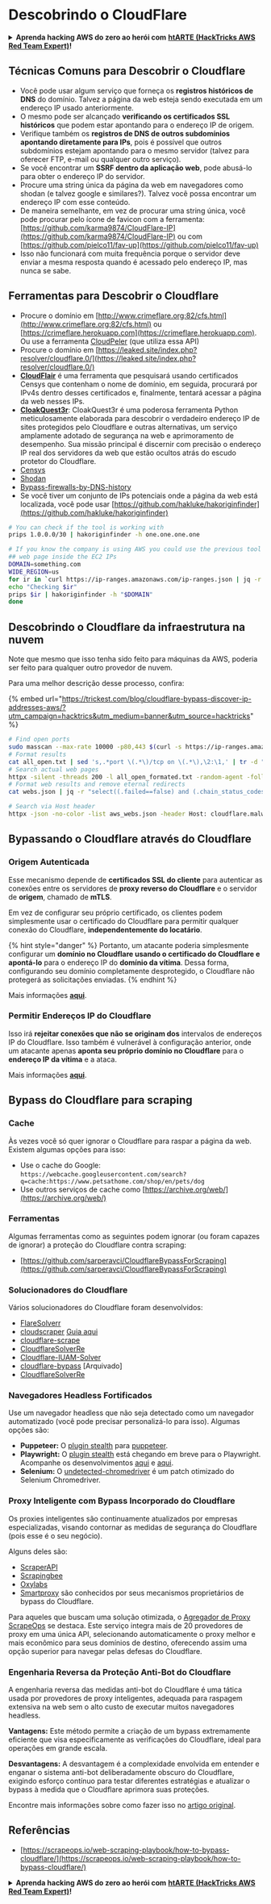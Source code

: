 # Descobrindo o CloudFlare

<details>

<summary><strong>Aprenda hacking AWS do zero ao herói com</strong> <a href="https://training.hacktricks.xyz/courses/arte"><strong>htARTE (HackTricks AWS Red Team Expert)</strong></a><strong>!</strong></summary>

Outras maneiras de apoiar o HackTricks:

* Se você deseja ver sua **empresa anunciada no HackTricks** ou **baixar o HackTricks em PDF** Confira os [**PLANOS DE ASSINATURA**](https://github.com/sponsors/carlospolop)!
* Adquira o [**swag oficial PEASS & HackTricks**](https://peass.creator-spring.com)
* Descubra [**A Família PEASS**](https://opensea.io/collection/the-peass-family), nossa coleção exclusiva de [**NFTs**](https://opensea.io/collection/the-peass-family)
* **Junte-se ao** 💬 [**grupo Discord**](https://discord.gg/hRep4RUj7f) ou ao [**grupo telegram**](https://t.me/peass) ou **siga-nos** no **Twitter** 🐦 [**@carlospolopm**](https://twitter.com/hacktricks\_live)**.**
* **Compartilhe seus truques de hacking enviando PRs para o** [**HackTricks**](https://github.com/carlospolop/hacktricks) e [**HackTricks Cloud**](https://github.com/carlospolop/hacktricks-cloud) repositórios do github.

</details>

## Técnicas Comuns para Descobrir o Cloudflare

* Você pode usar algum serviço que forneça os **registros históricos de DNS** do domínio. Talvez a página da web esteja sendo executada em um endereço IP usado anteriormente.
* O mesmo pode ser alcançado **verificando os certificados SSL históricos** que podem estar apontando para o endereço IP de origem.
* Verifique também os **registros de DNS de outros subdomínios apontando diretamente para IPs**, pois é possível que outros subdomínios estejam apontando para o mesmo servidor (talvez para oferecer FTP, e-mail ou qualquer outro serviço).
* Se você encontrar um **SSRF dentro da aplicação web**, pode abusá-lo para obter o endereço IP do servidor.
* Procure uma string única da página da web em navegadores como shodan (e talvez google e similares?). Talvez você possa encontrar um endereço IP com esse conteúdo.
* De maneira semelhante, em vez de procurar uma string única, você pode procurar pelo ícone de favicon com a ferramenta: [https://github.com/karma9874/CloudFlare-IP](https://github.com/karma9874/CloudFlare-IP) ou com [https://github.com/pielco11/fav-up](https://github.com/pielco11/fav-up)
* Isso não funcionará com muita frequência porque o servidor deve enviar a mesma resposta quando é acessado pelo endereço IP, mas nunca se sabe.

## Ferramentas para Descobrir o Cloudflare

* Procure o domínio em [http://www.crimeflare.org:82/cfs.html](http://www.crimeflare.org:82/cfs.html) ou [https://crimeflare.herokuapp.com](https://crimeflare.herokuapp.com). Ou use a ferramenta [CloudPeler](https://github.com/zidansec/CloudPeler) (que utiliza essa API)
* Procure o domínio em [https://leaked.site/index.php?resolver/cloudflare.0/](https://leaked.site/index.php?resolver/cloudflare.0/)
* [**CloudFlair**](https://github.com/christophetd/CloudFlair) é uma ferramenta que pesquisará usando certificados Censys que contenham o nome de domínio, em seguida, procurará por IPv4s dentro desses certificados e, finalmente, tentará acessar a página da web nesses IPs.
* [**CloakQuest3r**](https://github.com/spyboy-productions/CloakQuest3r): CloakQuest3r é uma poderosa ferramenta Python meticulosamente elaborada para descobrir o verdadeiro endereço IP de sites protegidos pelo Cloudflare e outras alternativas, um serviço amplamente adotado de segurança na web e aprimoramento de desempenho. Sua missão principal é discernir com precisão o endereço IP real dos servidores da web que estão ocultos atrás do escudo protetor do Cloudflare.
* [Censys](https://search.censys.io/)
* [Shodan](https://shodan.io/)
* [Bypass-firewalls-by-DNS-history](https://github.com/vincentcox/bypass-firewalls-by-DNS-history)
* Se você tiver um conjunto de IPs potenciais onde a página da web está localizada, você pode usar [https://github.com/hakluke/hakoriginfinder](https://github.com/hakluke/hakoriginfinder)
```bash
# You can check if the tool is working with
prips 1.0.0.0/30 | hakoriginfinder -h one.one.one.one

# If you know the company is using AWS you could use the previous tool to search the
## web page inside the EC2 IPs
DOMAIN=something.com
WIDE_REGION=us
for ir in `curl https://ip-ranges.amazonaws.com/ip-ranges.json | jq -r '.prefixes[] | select(.service=="EC2") | select(.region|test("^us")) | .ip_prefix'`; do
echo "Checking $ir"
prips $ir | hakoriginfinder -h "$DOMAIN"
done
```
## Descobrindo o Cloudflare da infraestrutura na nuvem

Note que mesmo que isso tenha sido feito para máquinas da AWS, poderia ser feito para qualquer outro provedor de nuvem.

Para uma melhor descrição desse processo, confira:

{% embed url="https://trickest.com/blog/cloudflare-bypass-discover-ip-addresses-aws/?utm_campaign=hacktrics&utm_medium=banner&utm_source=hacktricks" %}
```bash
# Find open ports
sudo masscan --max-rate 10000 -p80,443 $(curl -s https://ip-ranges.amazonaws.com/ip-ranges.json | jq -r '.prefixes[] | select(.service=="EC2") | .ip_prefix' | tr '\n' ' ') | grep "open"  > all_open.txt
# Format results
cat all_open.txt | sed 's,.*port \(.*\)/tcp on \(.*\),\2:\1,' | tr -d " " > all_open_formated.txt
# Search actual web pages
httpx -silent -threads 200 -l all_open_formated.txt -random-agent -follow-redirects -json -no-color -o webs.json
# Format web results and remove eternal redirects
cat webs.json | jq -r "select((.failed==false) and (.chain_status_codes | length) < 9) | .url" | sort -u > aws_webs.json

# Search via Host header
httpx -json -no-color -list aws_webs.json -header Host: cloudflare.malwareworld.com -threads 250 -random-agent -follow-redirects -o web_checks.json
```
## Bypassando o Cloudflare através do Cloudflare

### Origem Autenticada

Esse mecanismo depende de **certificados SSL do cliente** para autenticar as conexões entre os servidores de **proxy reverso do Cloudflare** e o servidor de **origem**, chamado de **mTLS**.

Em vez de configurar seu próprio certificado, os clientes podem simplesmente usar o certificado do Cloudflare para permitir qualquer conexão do Cloudflare, **independentemente do locatário**.

{% hint style="danger" %}
Portanto, um atacante poderia simplesmente configurar um **domínio no Cloudflare usando o certificado do Cloudflare e apontá-lo** para o endereço IP do **domínio da vítima**. Dessa forma, configurando seu domínio completamente desprotegido, o Cloudflare não protegerá as solicitações enviadas.
{% endhint %}

Mais informações [**aqui**](https://socradar.io/cloudflare-protection-bypass-vulnerability-on-threat-actors-radar/).

### Permitir Endereços IP do Cloudflare

Isso irá **rejeitar conexões que não se originam dos** intervalos de endereços IP do Cloudflare. Isso também é vulnerável à configuração anterior, onde um atacante apenas **aponta seu próprio domínio no Cloudflare** para o **endereço IP da vítima** e a ataca.

Mais informações [**aqui**](https://socradar.io/cloudflare-protection-bypass-vulnerability-on-threat-actors-radar/).

## Bypass do Cloudflare para scraping

### Cache

Às vezes você só quer ignorar o Cloudflare para raspar a página da web. Existem algumas opções para isso:

* Use o cache do Google: `https://webcache.googleusercontent.com/search?q=cache:https://www.petsathome.com/shop/en/pets/dog`
* Use outros serviços de cache como [https://archive.org/web/](https://archive.org/web/)

### Ferramentas

Algumas ferramentas como as seguintes podem ignorar (ou foram capazes de ignorar) a proteção do Cloudflare contra scraping:

* [https://github.com/sarperavci/CloudflareBypassForScraping](https://github.com/sarperavci/CloudflareBypassForScraping)

### Solucionadores do Cloudflare

Vários solucionadores do Cloudflare foram desenvolvidos:

* [FlareSolverr](https://github.com/FlareSolverr/FlareSolverr)
* [cloudscraper](https://github.com/VeNoMouS/cloudscraper) [Guia aqui](https://scrapeops.io/python-web-scraping-playbook/python-cloudscraper/)
* [cloudflare-scrape](https://github.com/Anorov/cloudflare-scrape)
* [CloudflareSolverRe](https://github.com/RyuzakiH/CloudflareSolverRe)
* [Cloudflare-IUAM-Solver](https://github.com/ninja-beans/cloudflare-iuam-solver)
* [cloudflare-bypass](https://github.com/devgianlu/cloudflare-bypass) \[Arquivado]
* [CloudflareSolverRe](https://github.com/RyuzakiH/CloudflareSolverRe)

### Navegadores Headless Fortificados <a href="#option-4-scrape-with-fortified-headless-browsers" id="option-4-scrape-with-fortified-headless-browsers"></a>

Use um navegador headless que não seja detectado como um navegador automatizado (você pode precisar personalizá-lo para isso). Algumas opções são:

* **Puppeteer:** O [plugin stealth](https://github.com/berstend/puppeteer-extra/tree/master/packages/puppeteer-extra-plugin-stealth) para [puppeteer](https://github.com/puppeteer/puppeteer).
* **Playwright:** O [plugin stealth](https://www.npmjs.com/package/playwright-stealth) está chegando em breve para o Playwright. Acompanhe os desenvolvimentos [aqui](https://github.com/berstend/puppeteer-extra/issues/454) e [aqui](https://github.com/berstend/puppeteer-extra/tree/master/packages/playwright-extra).
* **Selenium:** O [undetected-chromedriver](https://github.com/ultrafunkamsterdam/undetected-chromedriver) é um patch otimizado do Selenium Chromedriver.

### Proxy Inteligente com Bypass Incorporado do Cloudflare <a href="#option-5-smart-proxy-with-cloudflare-built-in-bypass" id="option-5-smart-proxy-with-cloudflare-built-in-bypass"></a>

Os proxies inteligentes são continuamente atualizados por empresas especializadas, visando contornar as medidas de segurança do Cloudflare (pois esse é o seu negócio).

Alguns deles são:

* [ScraperAPI](https://www.scraperapi.com/?fp_ref=scrapeops)
* [Scrapingbee](https://www.scrapingbee.com/?fpr=scrapeops)
* [Oxylabs](https://oxylabs.go2cloud.org/aff_c?offer_id=7\&aff_id=379\&url_id=32)
* [Smartproxy](https://prf.hn/click/camref:1100loxdG/\[p\_id:1100l442001]/destination:https%3A%2F%2Fsmartproxy.com%2Fscraping%2Fweb) são conhecidos por seus mecanismos proprietários de bypass do Cloudflare.

Para aqueles que buscam uma solução otimizada, o [Agregador de Proxy ScrapeOps](https://scrapeops.io/proxy-aggregator/) se destaca. Este serviço integra mais de 20 provedores de proxy em uma única API, selecionando automaticamente o proxy melhor e mais econômico para seus domínios de destino, oferecendo assim uma opção superior para navegar pelas defesas do Cloudflare.

### Engenharia Reversa da Proteção Anti-Bot do Cloudflare <a href="#option-6-reverse-engineer-cloudflare-anti-bot-protection" id="option-6-reverse-engineer-cloudflare-anti-bot-protection"></a>

A engenharia reversa das medidas anti-bot do Cloudflare é uma tática usada por provedores de proxy inteligentes, adequada para raspagem extensiva na web sem o alto custo de executar muitos navegadores headless.

**Vantagens:** Este método permite a criação de um bypass extremamente eficiente que visa especificamente as verificações do Cloudflare, ideal para operações em grande escala.

**Desvantagens:** A desvantagem é a complexidade envolvida em entender e enganar o sistema anti-bot deliberadamente obscuro do Cloudflare, exigindo esforço contínuo para testar diferentes estratégias e atualizar o bypass à medida que o Cloudflare aprimora suas proteções.

Encontre mais informações sobre como fazer isso no [artigo original](https://scrapeops.io/web-scraping-playbook/how-to-bypass-cloudflare/).

## Referências

* [https://scrapeops.io/web-scraping-playbook/how-to-bypass-cloudflare/](https://scrapeops.io/web-scraping-playbook/how-to-bypass-cloudflare/)

<details>

<summary><strong>Aprenda hacking AWS do zero ao herói com</strong> <a href="https://training.hacktricks.xyz/courses/arte"><strong>htARTE (HackTricks AWS Red Team Expert)</strong></a><strong>!</strong></summary>

Outras maneiras de apoiar o HackTricks:

* Se você deseja ver sua **empresa anunciada no HackTricks** ou **baixar o HackTricks em PDF**, verifique os [**PLANOS DE ASSINATURA**](https://github.com/sponsors/carlospolop)!
* Adquira o [**swag oficial PEASS & HackTricks**](https://peass.creator-spring.com)
* Descubra [**The PEASS Family**](https://opensea.io/collection/the-peass-family), nossa coleção exclusiva de [**NFTs**](https://opensea.io/collection/the-peass-family)
* **Junte-se ao** 💬 [**grupo Discord**](https://discord.gg/hRep4RUj7f) ou ao [**grupo telegram**](https://t.me/peass) ou **siga-nos** no **Twitter** 🐦 [**@carlospolopm**](https://twitter.com/hacktricks\_live)**.**
* **Compartilhe seus truques de hacking enviando PRs para o** [**HackTricks**](https://github.com/carlospolop/hacktricks) e [**HackTricks Cloud**](https://github.com/carlospolop/hacktricks-cloud) github repos.

</details>
